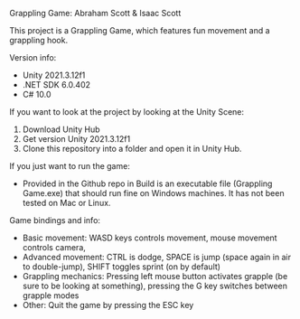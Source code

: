 Grappling Game: Abraham Scott & Isaac Scott

This project is a Grappling Game, which features fun movement and a grappling hook.

Version info:
- Unity 2021.3.12f1
- .NET SDK 6.0.402
- C# 10.0

If you want to look at the project by looking at the Unity Scene:
1. Download Unity Hub
2. Get version Unity 2021.3.12f1
3. Clone this repository into a folder and open it in Unity Hub.

If you just want to run the game:

- Provided in the Github repo in Build is an executable file (Grappling Game.exe) that should run fine on Windows machines. It has not been tested on Mac or Linux.

Game bindings and info:
- Basic movement: WASD keys controls movement, mouse movement controls camera, 
- Advanced movement: CTRL is dodge, SPACE is jump (space again in air to double-jump), SHIFT toggles sprint (on by default)
- Grappling mechanics: Pressing left mouse button activates grapple (be sure to be looking at something), pressing the G key switches between grapple modes
- Other: Quit the game by pressing the ESC key
